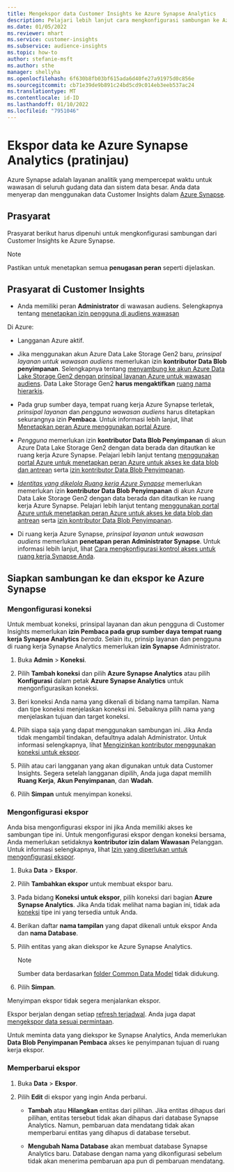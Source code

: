 ```yaml
---
title: Mengekspor data Customer Insights ke Azure Synapse Analytics
description: Pelajari lebih lanjut cara mengkonfigurasi sambungan ke Azure Synapse Analytics.
ms.date: 01/05/2022
ms.reviewer: mhart
ms.service: customer-insights
ms.subservice: audience-insights
ms.topic: how-to
author: stefanie-msft
ms.author: sthe
manager: shellyha
ms.openlocfilehash: 6f630b8fb03bf615ada6d40fe27a91975d0c856e
ms.sourcegitcommit: cb71e39de9b891c24bd5cd9c014eb3eeb537ac24
ms.translationtype: MT
ms.contentlocale: id-ID
ms.lasthandoff: 01/10/2022
ms.locfileid: "7951046"
---
```

# <a name="export-data-to-azure-synapse-analytics-preview"></a>Ekspor data ke Azure Synapse Analytics (pratinjau)

Azure Synapse adalah layanan analitik yang mempercepat waktu untuk wawasan di seluruh gudang data dan sistem data besar. Anda data menyerap dan menggunakan data Customer Insights dalam [Azure Synapse](/azure/synapse-analytics/overview-what-is).

## <a name="prerequisites"></a>Prasyarat

Prasyarat berikut harus dipenuhi untuk mengkonfigurasi sambungan dari Customer Insights ke Azure Synapse.

> [!NOTE]
> Pastikan untuk menetapkan semua **penugasan peran** seperti dijelaskan.  

## <a name="prerequisites-in-customer-insights"></a>Prasyarat di Customer Insights

* Anda memiliki peran **Administrator** di wawasan audiens. Selengkapnya tentang [menetapkan izin pengguna di audiens wawasan](permissions.md#assign-roles-and-permissions)

Di Azure: 

- Langganan Azure aktif.

- Jika menggunakan akun Azure Data Lake Storage Gen2 baru, *prinsipal layanan untuk wawasan audiens* memerlukan izin **kontributor Data Blob penyimpanan**. Selengkapnya tentang [menyambung ke akun Azure Data Lake Storage Gen2 dengan prinsipal layanan Azure untuk wawasan audiens](connect-service-principal.md). Data Lake Storage Gen2 **harus mengaktifkan** [ruang nama hierarkis](/azure/storage/blobs/data-lake-storage-namespace).

- Pada grup sumber daya, tempat ruang kerja Azure Synapse terletak, *prinsipal layanan* dan *pengguna wawasan audiens* harus ditetapkan sekurangnya izin **Pembaca**. Untuk informasi lebih lanjut, lihat [Menetapkan peran Azure menggunakan portal Azure](/azure/role-based-access-control/role-assignments-portal).

- *Pengguna* memerlukan izin **kontributor Data Blob Penyimpanan** di akun Azure Data Lake Storage Gen2 dengan data berada dan ditautkan ke ruang kerja Azure Synapse. Pelajari lebih lanjut tentang [menggunakan portal Azure untuk menetapkan peran Azure untuk akses ke data blob dan antrean](/azure/storage/common/storage-auth-aad-rbac-portal) serta [izin kontributor Data Blob Penyimpanan](/azure/role-based-access-control/built-in-roles#storage-blob-data-contributor).

- *[Identitas yang dikelola Ruang kerja Azure Synapse](/azure/synapse-analytics/security/synapse-workspace-managed-identity)* memerlukan memerlukan izin **kontributor Data Blob Penyimpanan** di akun Azure Data Lake Storage Gen2 dengan data berada dan ditautkan ke ruang kerja Azure Synapse. Pelajari lebih lanjut tentang [menggunakan portal Azure untuk menetapkan peran Azure untuk akses ke data blob dan antrean](/azure/storage/common/storage-auth-aad-rbac-portal) serta [izin kontributor Data Blob Penyimpanan](/azure/role-based-access-control/built-in-roles#storage-blob-data-contributor).

- Di ruang kerja Azure Synapse, *prinsipal layanan untuk wawasan audiens* memerlukan **penetapan peran Administrator Synapse**. Untuk informasi lebih lanjut, lihat [Cara mengkonfigurasi kontrol akses untuk ruang kerja Synapse Anda](/azure/synapse-analytics/security/how-to-set-up-access-control).

## <a name="set-up-the-connection-and-export-to-azure-synapse"></a>Siapkan sambungan ke dan ekspor ke Azure Synapse

### <a name="configure-a-connection"></a>Mengonfigurasi koneksi

Untuk membuat koneksi, prinsipal layanan dan akun pengguna di Customer Insights memerlukan **izin Pembaca pada grup sumber daya tempat ruang kerja Synapse Analytics** *berada*. Selain itu, prinsip layanan dan pengguna di ruang kerja Synapse Analytics memerlukan **izin Synapse** Administrator. 

1. Buka **Admin** > **Koneksi**.

1. Pilih **Tambah koneksi** dan pilih **Azure Synapse Analytics** atau pilih **Konfigurasi** dalam petak **Azure Synapse Analytics** untuk mengonfigurasikan koneksi.

1. Beri koneksi Anda nama yang dikenali di bidang nama tampilan. Nama dan tipe koneksi menjelaskan koneksi ini. Sebaiknya pilih nama yang menjelaskan tujuan dan target koneksi.

1. Pilih siapa saja yang dapat menggunakan sambungan ini. Jika Anda tidak mengambil tindakan, defaultnya adalah Administrator. Untuk informasi selengkapnya, lihat [Mengizinkan kontributor menggunakan koneksi untuk ekspor](connections.md#allow-contributors-to-use-a-connection-for-exports).

1. Pilih atau cari langganan yang akan digunakan untuk data Customer Insights. Segera setelah langganan dipilih, Anda juga dapat memilih **Ruang Kerja**, **Akun Penyimpanan**, dan **Wadah**.

1. Pilih **Simpan** untuk menyimpan koneksi.

### <a name="configure-an-export"></a>Mengonfigurasi ekspor

Anda bisa mengonfigurasi ekspor ini jika Anda memiliki akses ke sambungan tipe ini. Untuk mengonfigurasi ekspor dengan koneksi bersama, Anda memerlukan setidaknya **kontributor izin dalam Wawasan** Pelanggan. Untuk informasi selengkapnya, lihat [Izin yang diperlukan untuk mengonfigurasi ekspor](export-destinations.md#set-up-a-new-export).

1. Buka **Data** > **Ekspor**.

1. Pilih **Tambahkan ekspor** untuk membuat ekspor baru.

1. Pada bidang **Koneksi untuk ekspor**, pilih koneksi dari bagian **Azure Synapse Analytics**. Jika Anda tidak melihat nama bagian ini, tidak ada [koneksi](connections.md) tipe ini yang tersedia untuk Anda.

1. Berikan daftar **nama tampilan** yang dapat dikenali untuk ekspor Anda dan **nama Database**.

1. Pilih entitas yang akan diekspor ke Azure Synapse Analytics.
   > [!NOTE]
   > Sumber data berdasarkan [folder Common Data Model](connect-common-data-model.md) tidak didukung.

2. Pilih **Simpan**.

Menyimpan ekspor tidak segera menjalankan ekspor.

Ekspor berjalan dengan setiap [refresh terjadwal](system.md#schedule-tab). Anda juga dapat [mengekspor data sesuai permintaan](export-destinations.md#run-exports-on-demand).

Untuk meminta data yang diekspor ke Synapse Analytics, Anda memerlukan **Data Blob Penyimpanan Pembaca** akses ke penyimpanan tujuan di ruang kerja ekspor. 

### <a name="update-an-export"></a>Memperbarui ekspor

1. Buka **Data** > **Ekspor**.

1. Pilih **Edit** di ekspor yang ingin Anda perbarui.

   - **Tambah** atau **Hilangkan** entitas dari pilihan. Jika entitas dihapus dari pilihan, entitas tersebut tidak akan dihapus dari database Synapse Analytics. Namun, pembaruan data mendatang tidak akan memperbarui entitas yang dihapus di database tersebut.

   - **Mengubah Nama Database** akan membuat database Synapse Analytics baru. Database dengan nama yang dikonfigurasi sebelum tidak akan menerima pembaruan apa pun di pembaruan mendatang.
